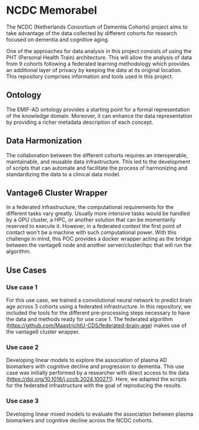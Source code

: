 # NCDC Memorabel

The NCDC (Netherlands Consortium of Dementia Cohorts) project aims to take advantage of the data collected by different cohorts for research focused on dementia and cognitive aging.

One of the approaches for data analysis in this project consists of using the PHT (Personal Health Train) architecture. This will allow the analysis of data from 9 cohorts following a federated learning methodology which provides an additional layer of privacy by keeping the data at its original location.
This repository comprises information and tools used in this project.

## Ontology

The EMIF-AD ontology provides a starting point for a formal representation of the knowledge domain.
Moreover, it can enhance the data representation by providing a richer metadata description of each concept.

## Data Harmonization

The collaboration between the different cohorts requires an interoperable, maintainable, and reusable data infrastructure.
This led to the development of scripts that can automate and facilitate the process of harmonizing and standardizing the data to a clinical data model.

## Vantage6 Cluster Wrapper

In a federated infrastructure, the computational requirements for the different tasks vary greatly.
Usually more intensive tasks would be handled by a GPU cluster, a HPC, or another solution that can be momentarily reserved to execute it.
However, in a federated context the first point of contact won't be a machine with such computational power.
With this challenge in mind, this POC provides a docker wrapper acting as the bridge between the vantage6 node and another server/cluster/hpc that will run the algorithm.

## Use Cases

### Use case 1

For this use case, we trained a convolutional neural network to predict brain age across 3 cohorts using a federated infrastructure.
In this repository, we included the tools for the different pre-processing steps necessary to have the data and methods ready for use case 1.
The federated algorithm (https://github.com/MaastrichtU-CDS/federated-brain-age) makes use of the vantage6 cluster wrapper.

### Use case 2

Developing linear models to explore the association of plasma AD biomarkers with cognitive decline and progression to dementia.
This use case was initially performed by a researcher with direct access to the data (https://doi.org/10.1016/j.cccb.2024.100271).
Here, we adapted the scripts for the federated infrastructure with the goal of reproducing the results.

### Use case 3

Developing linear mixed models to evaluate the association between plasma biomarkers and cognitive decline across the NCDC cohorts.
